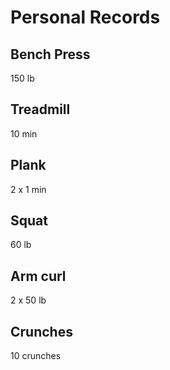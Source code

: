 # Personal Records

## Bench Press

150 lb

## Treadmill

10 min

## Plank

2 x 1 min

## Squat

60 lb

## Arm curl

2 x 50 lb

## Crunches

10 crunches
